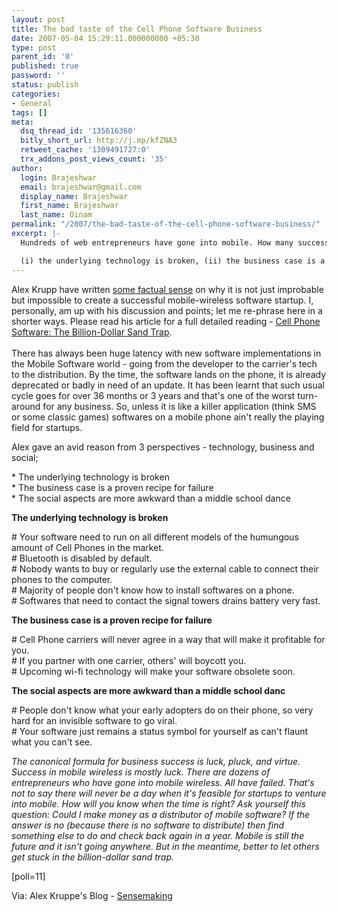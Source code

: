 ```yaml
---
layout: post
title: The bad taste of the Cell Phone Software Business
date: 2007-05-04 15:29:11.000000000 +05:30
type: post
parent_id: '0'
published: true
password: ''
status: publish
categories:
- General
tags: []
meta:
  dsq_thread_id: '135616360'
  bitly_short_url: http://j.mp/kfZNA3
  retweet_cache: '1309491727:0'
  trx_addons_post_views_count: '35'
author:
  login: Brajeshwar
  email: brajeshwar@gmail.com
  display_name: Brajeshwar
  first_name: Brajeshwar
  last_name: Oinam
permalink: "/2007/the-bad-taste-of-the-cell-phone-software-business/"
excerpt: |-
  Hundreds of web entrepreneurs have gone into mobile. How many successes can you name? There are few big reasons why it is not just improbable but impossible to create a successful mobile-wireless software startup -

  (i) the underlying technology is broken, (ii) the business case is a proven recipe for failure and (iii) the social aspects are more awkward than a middle school dance
---
```

<p>Alex Krupp have written <a href="http://alexkrupp.typepad.com/sensemaking/2007/05/cell_phone_soft.html">some factual sense</a> on why it is not just improbable but impossible to create a successful mobile-wireless software startup. I, personally, am up with his discussion and points; let me re-phrase here in a shorter ways. Please read his article for a full detailed reading - <a href="http://alexkrupp.typepad.com/sensemaking/2007/05/cell_phone_soft.html">Cell Phone Software: The Billion-Dollar Sand Trap</a>.<br />
<br />
There has always been huge latency with new software implementations in the Mobile Software world - going from the developer to the carrier's tech to the distribution. By the time, the software lands on the phone, it is already deprecated or badly in need of an update. It has been learnt that such usual cycle goes for over 36 months or 3 years and that's one of the worst turn-around for any business. So, unless it is like a killer application (think SMS or some classic games) softwares on a mobile phone ain't really the playing field for startups.</p>
<p>Alex gave an avid reason from 3 perspectives - technology, business and social;</p>
<p>* The underlying technology is broken<br />
* The business case is a proven recipe for failure<br />
* The social aspects are more awkward than a middle school dance</p>
<p><strong>The underlying technology is broken</strong></p>
<p># Your software need to run on all different models of the humungous amount of Cell Phones in the market.<br />
# Bluetooth is disabled by default.<br />
# Nobody wants to buy or regularly use the external cable to connect their phones to the computer.<br />
# Majority of people don't know how to install softwares on a phone.<br />
# Softwares that need to contact the signal towers drains battery very fast.</p>
<p><strong>The business case is a proven recipe for failure</strong></p>
<p># Cell Phone carriers will never agree in a way that will make it profitable for you.<br />
# If you partner with one carrier, others' will boycott you.<br />
# Upcoming wi-fi technology will make your software obsolete soon.</p>
<p><strong>The social aspects are more awkward than a middle school danc</strong></p>
<p># People don't know what your early adopters do on their phone, so very hard for an invisible software to go viral.<br />
# Your software just remains a status symbol for yourself as can't flaunt what you can't see.</p>
<p><em>The canonical formula for business success is luck, pluck, and virtue. Success in mobile wireless is mostly luck. There are  dozens of entrepreneurs who have gone into mobile wireless. All have failed. That's not to say there will never be a day when it's feasible for startups to venture into mobile. How will you know when the time is right? Ask yourself this question: Could I make money as a distributor of mobile software? If the answer is no (because there is no software to distribute) then find something else to do and check back again in a year. Mobile is still the future and it isn't going anywhere. But in the meantime, better to let others get stuck in the billion-dollar sand trap.</em></p>
<p>[poll=11]</p>
<p>Via: Alex Kruppe's Blog - <a href="http://alexkrupp.typepad.com/sensemaking/">Sensemaking</a></p>
